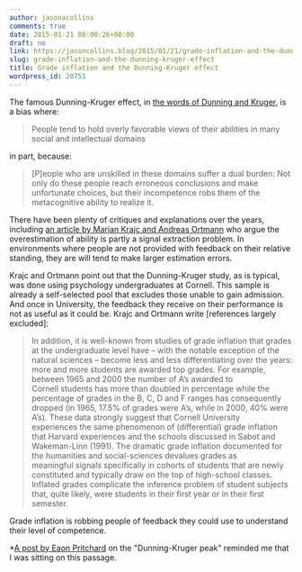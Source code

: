 ```yaml
---
author: jasonacollins
comments: true
date: 2015-01-21 08:00:26+00:00
draft: no
link: https://jasoncollins.blog/2015/01/21/grade-inflation-and-the-dunning-kruger-effect/
slug: grade-inflation-and-the-dunning-kruger-effect
title: Grade inflation and the Dunning-Kruger effect
wordpress_id: 20751
---
```


The famous Dunning-Kruger effect, in [the words of Dunning and Kruger](http://dx.doi.org/10.1037%2F0022-3514.77.6.1121), is a bias where:


<blockquote>People tend to hold overly favorable views of their abilities in many social and intellectual domains</blockquote>


in part, because:


<blockquote>[P]eople who are unskilled in these domains suffer a dual burden: Not only do these people reach erroneous conclusions and make unfortunate choices, but their incompetence robs them of the metacognitive ability to realize it.</blockquote>


There have been plenty of critiques and explanations over the years, including [an article by Marian Krajc and Andreas Ortmann](http://dx.doi.org/10.1016/j.joep.2007.12.006) who argue the overestimation of ability is partly a signal extraction problem. In environments where people are not provided with feedback on their relative standing, they are will tend to make larger estimation errors.

Krajc and Ortmann point out that the Dunning-Kruger study, as is typical, was done using psychology undergraduates at Cornell. This sample is already a self-selected pool that excludes those unable to gain admission. And once in University, the feedback they receive on their performance is not as useful as it could be. Krajc and Ortmann write [references largely excluded]:


<blockquote>In addition, it is well-known from studies of grade inflation that grades at the undergraduate level have – with the notable exception of the natural sciences – become less and less differentiating over the years: more and more students are awarded top grades. For example, between 1965 and 2000 the number of A’s awarded to Cornell students has more than doubled in percentage while the percentage of grades in the B, C, D and F ranges has consequently dropped (in 1965, 17.5% of grades were A’s, while in 2000, 40% were A’s). These data strongly suggest that Cornell University experiences the same phenomenon of (differential) grade inflation that Harvard experiences and the schools discussed in Sabot and Wakeman-Linn (1991). The dramatic grade inflation documented for the humanities and social-sciences devalues grades as meaningful signals specifically in cohorts of students that are newly constituted and typically draw on the top of high-school classes. Inflated grades complicate the inference problem of student subjects that, quite likely, were students in their first year or in their first semester.</blockquote>


Grade inflation is robbing people of feedback they could use to understand their level of competence.

*[A post by Eaon Pritchard](http://www.warc.com/Blogs/The_DunningKruger_Peak_of_Advertising.blog?ID=1998) on the "Dunning-Kruger peak" reminded me that I was sitting on this passage.
